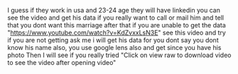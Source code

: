 I guess if they work in usa and 23-24 age they will have linkedin you can see the video and get his data if you really want to call or mail him and tell that you dont want this marriage
after that if you are unable to get the data  "https://www.youtube.com/watch?v=KdZvxxLsN3E" see this video and try if you are not getting ask me i will get his data for you
dont say you dont know his name also, you use google lens also and get since you have his photo
Then I will see if you really tried
"Click on view raw to download video to see the video after opening video"
